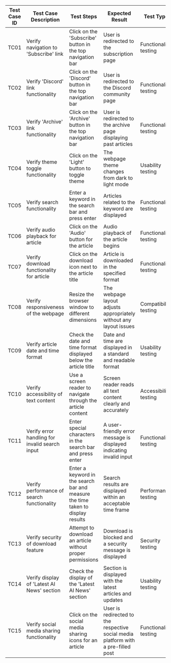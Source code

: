 | Test Case ID | Test Case Description | Test Steps | Expected Result | Test Type |
| --- | --- | --- | --- | --- |
| TC01 | Verify navigation to 'Subscribe' link | Click on the 'Subscribe' button in the top navigation bar | User is redirected to the subscription page | Functionality testing |
| TC02 | Verify 'Discord' link functionality | Click on the 'Discord' button in the top navigation bar | User is redirected to the Discord community page | Functionality testing |
| TC03 | Verify 'Archive' link functionality | Click on the 'Archive' button in the top navigation bar | User is redirected to the archive page displaying past articles | Functionality testing |
| TC04 | Verify theme toggle functionality | Click on the 'Light' button to toggle theme | The webpage theme changes from dark to light mode | Usability testing |
| TC05 | Verify search functionality | Enter a keyword in the search bar and press enter | Articles related to the keyword are displayed | Functionality testing |
| TC06 | Verify audio playback for article | Click on the 'Audio' button for the article | Audio playback of the article begins | Functionality testing |
| TC07 | Verify download functionality for article | Click on the download icon next to the article title | Article is downloaded in the specified format | Functionality testing |
| TC08 | Verify responsiveness of the webpage | Resize the browser window to different dimensions | The webpage layout adjusts appropriately without any layout issues | Compatibility testing |
| TC09 | Verify article date and time format | Check the date and time format displayed below the article title | Date and time are displayed in a standard and readable format | Usability testing |
| TC10 | Verify accessibility of text content | Use a screen reader to navigate through the article content | Screen reader reads all text content clearly and accurately | Accessibility testing |
| TC11 | Verify error handling for invalid search input | Enter special characters in the search bar and press enter | A user-friendly error message is displayed indicating invalid input | Functionality testing |
| TC12 | Verify performance of search functionality | Enter a keyword in the search bar and measure the time taken to display results | Search results are displayed within an acceptable time frame | Performance testing |
| TC13 | Verify security of download feature | Attempt to download an article without proper permissions | Download is blocked and a security message is displayed | Security testing |
| TC14 | Verify display of 'Latest AI News' section | Check the display of the 'Latest AI News' section | Section is displayed with the latest articles and updates | Usability testing |
| TC15 | Verify social media sharing functionality | Click on the social media sharing icons for an article | User is redirected to the respective social media platform with a pre-filled post | Functionality testing |